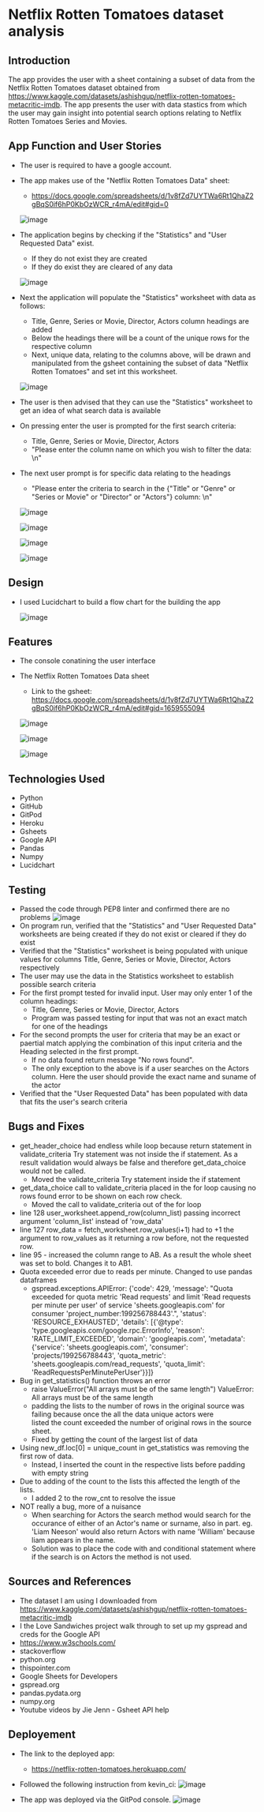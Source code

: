 # Netflix Rotten Tomatoes dataset analysis


## Introduction 

The app provides the user with a sheet containing a subset of data from the Netflix Rotten Tomatoes dataset obtained from https://www.kaggle.com/datasets/ashishgup/netflix-rotten-tomatoes-metacritic-imdb. The app presents the user with data stastics from which the user may gain insight into potential search options relating to Netflix Rotten Tomatoes Series and Movies.


## App Function and User Stories

* The user is required to have a google account.
* The app makes use of the "Netflix Rotten Tomatoes Data" sheet:
  * https://docs.google.com/spreadsheets/d/1v8fZd7UYTWa6Rt1QhaZ2gBqS0if6hP0KbOzWCR_r4mA/edit#gid=0

  ![image](https://user-images.githubusercontent.com/22208203/163705176-fecf6b4c-3eb6-4de8-a5bf-55ff9cd3d350.png)

* The application begins by checking if the "Statistics" and "User Requested Data" exist.
  * If they do not exist they are created
  * If they do exist they are cleared of any data

  ![image](https://user-images.githubusercontent.com/22208203/163705112-2c6c40a3-bb5c-48b6-ad90-b2f9c4ce2e4b.png)

* Next the application will populate the "Statistics" worksheet with data as follows:
  * Title, Genre, Series or Movie, Director, Actors column headings are added
  * Below the headings there will be a count of the unique rows for the respective column
  * Next, unique data, relating to the columns above, will be drawn and manipulated from the gsheet containing the subset of data 
    "Netflix Rotten Tomatoes" and set int this worksheet.
  
  ![image](https://user-images.githubusercontent.com/22208203/163705202-14815efd-b0bc-4ac0-84b8-cc0744f2fbd9.png)
    
* The user is then advised that they can use the "Statistics" worksheet to get an idea of what search data is available
* On pressing enter the user is prompted for the first search criteria:
  * Title, Genre, Series or Movie, Director, Actors
  * "Please enter the column name on which you wish to filter the data: \n"
* The next user prompt is for specific data relating to the headings
  * "Please enter the criteria to search in the {"Title" or "Genre" or "Series or Movie" or "Director" or "Actors"} column: \n"

  ![image](https://user-images.githubusercontent.com/22208203/163705296-cfbd29fd-13fb-48de-a09c-597b6bc6c98f.png)

  ![image](https://user-images.githubusercontent.com/22208203/163705537-13a4b674-8a47-410a-bd70-a61f87afdacb.png)

  ![image](https://user-images.githubusercontent.com/22208203/163705431-6f9d5c36-2a64-40ff-a8ae-29f75b56ff0f.png)

  ![image](https://user-images.githubusercontent.com/22208203/163705455-cdbe303f-b4fb-492a-a370-cc946e095836.png)


## Design

* I used Lucidchart to build a flow chart for the building the app

  ![image](https://user-images.githubusercontent.com/22208203/163698554-4ce56481-cf32-4e3a-8eaf-b5bb41b137e2.png)


## Features

* The console conatining the user interface
  

* The Netflix Rotten Tomatoes Data sheet
  
  * Link to the gsheet: https://docs.google.com/spreadsheets/d/1v8fZd7UYTWa6Rt1QhaZ2gBqS0if6hP0KbOzWCR_r4mA/edit#gid=1659555094


  ![image](https://user-images.githubusercontent.com/22208203/163698696-f9d20842-dd45-4ea3-b9d3-7066fa9e8a0b.png)

  ![image](https://user-images.githubusercontent.com/22208203/163698647-ed5e4f85-bfda-4de4-88b3-24111c5cf378.png)

  ![image](https://user-images.githubusercontent.com/22208203/163698840-860107d0-87ac-425a-84f0-7c3622726a15.png)


## Technologies Used

* Python
* GitHub
* GitPod
* Heroku
* Gsheets
* Google API
* Pandas
* Numpy
* Lucidchart


## Testing

* Passed the code through PEP8 linter and confirmed there are no problems
  ![image](https://user-images.githubusercontent.com/22208203/163696567-4139f709-c744-4541-bd8a-1d1f7b60523c.png)
* On program run, verified that the "Statistics" and "User Requested Data" worksheets are being created if they
  do not exist or cleared if they do exist
* Verified that the "Statistics" worksheet is being populated with unique values for columns Title, Genre,
  Series or Movie, Director, Actors respectively
* The user may use the data in the Statistics worksheet to establish possible search criteria
* For the first prompt tested for invalid input. User may only enter 1 of the column headings:
  * Title, Genre, Series or Movie, Director, Actors
  * Program was passed testing for input that was not an exact match for one of the headings
* For the second prompts the user for criteria that may be an exact or paertial match applying the combination of
  this input criteria and the Heading selected in the first prompt.
  * If no data found return message "No rows found".
  * The only exception to the above is if a user searches on the Actors column. Here the user should provide the
    exact name and suname of the actor
* Verified that the "User Requested Data" has been populated with data that fits the user's search criteria


## Bugs and Fixes

* get_header_choice had endless while loop because return statement in validate_criteria Try statement was not inside the if statement. As a result validation would always be false and therefore get_data_choice would not be called.
  * Moved the validate_criteria Try statement inside the if statement
* get_data_choice call to validate_criteria placed in the for loop causing no rows found error to be shown on each row check. 
  * Moved the call to validate_criteria out of the for loop
* line 128 user_worksheet.append_row(column_list) passing incorrect argument 'column_list' instead of 'row_data'
* line 127 row_data = fetch_worksheet.row_values(i+1) had to +1 the argument to row_values as it returning a row before, not the requested row.
* line 95 - increased the column range to AB. As a result the whole sheet was set to bold. Changes it to AB1.
* Quota exceeded error due to reads per minute. Changed to use pandas dataframes
  * gspread.exceptions.APIError: {'code': 429, 'message': "Quota exceeded for quota metric 'Read requests' and limit 'Read 
    requests per minute per user' of service 'sheets.googleapis.com' for consumer 'project_number:199256788443'.", 'status': 'RESOURCE_EXHAUSTED', 'details': [{'@type': 'type.googleapis.com/google.rpc.ErrorInfo', 'reason': 'RATE_LIMIT_EXCEEDED', 'domain': 'googleapis.com', 'metadata': {'service': 'sheets.googleapis.com', 'consumer': 'projects/199256788443', 'quota_metric': 'sheets.googleapis.com/read_requests', 'quota_limit': 'ReadRequestsPerMinutePerUser'}}]}
* Bug in get_statistics() function throws an error
  * raise ValueError("All arrays must be of the same length")  ValueError: All arrays must be of the same length
  * padding the lists to the number of rows in the original source was failing because once the all the data unique actors were  
    listed the count exceeded the number of original rows in the source sheet.
  * Fixed by getting the count of the largest list of data
* Using new_df.loc[0] = unique_count in get_statistics was removing the first row of data.
  * Instead, I inserted the count in the respective lists before padding with empty string
* Due to adding of the count to the lists this affected the length of the lists.
  * I added 2 to the row_cnt to resolve the issue
* NOT really a bug, more of a nuisance
  * When searching for Actors the search method would search for the occurance of either of an Actor's name or surname, also in 
    part. eg. 'Liam Neeson' would also return Actors with name 'William' because liam appears in the name.
  * Solution was to place the code with and conditional statement where if the search is on Actors the method is not used. 


## Sources and References

* The dataset I am using I downloaded from https://www.kaggle.com/datasets/ashishgup/netflix-rotten-tomatoes-metacritic-imdb
* I the Love Sandwiches project walk through to set up my gspread and creds for the Google API 
* https://www.w3schools.com/
* stackoverflow
* python.org
* thispointer.com
* Google Sheets for Developers
* gspread.org
* pandas.pydata.org
* numpy.org
* Youtube videos by Jie Jenn - Gsheet API help


## Deployement

* The link to the deployed app:
  * https://netflix-rotten-tomatoes.herokuapp.com/
* Followed the following instruction from kevin_ci:
  ![image](https://user-images.githubusercontent.com/22208203/163704546-13b9f670-dec8-45eb-9e23-6d68a5247f7e.png)

* The app was deployed via the GitPod console.
  ![image](https://user-images.githubusercontent.com/22208203/163704510-63568164-4e21-4704-9165-2228f8ff91e5.png)
